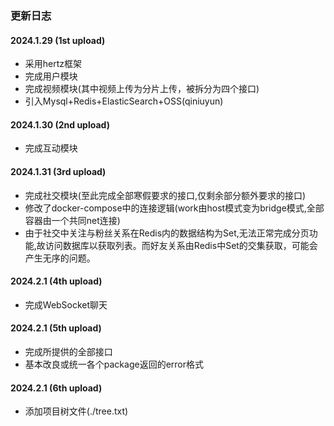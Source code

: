 ### 更新日志

#### 2024.1.29 (1st upload)
- 采用hertz框架
- 完成用户模块
- 完成视频模块(其中视频上传为分片上传，被拆分为四个接口)
- 引入Mysql+Redis+ElasticSearch+OSS(qiniuyun)

#### 2024.1.30 (2nd upload)
- 完成互动模块

#### 2024.1.31 (3rd upload)
- 完成社交模块(至此完成全部寒假要求的接口,仅剩余部分额外要求的接口)
- 修改了docker-compose中的连接逻辑(work由host模式变为bridge模式,全部容器由一个共同net连接)
- 由于社交中关注与粉丝关系在Redis内的数据结构为Set,无法正常完成分页功能,故访问数据库以获取列表。而好友关系由Redis中Set的交集获取，可能会产生无序的问题。

#### 2024.2.1 (4th upload)
- 完成WebSocket聊天

#### 2024.2.1 (5th upload)
- 完成所提供的全部接口
- 基本改良或统一各个package返回的error格式

#### 2024.2.1 (6th upload)
- 添加项目树文件(./tree.txt)